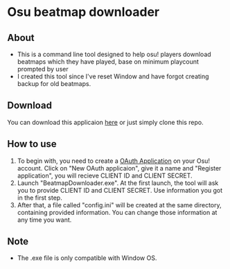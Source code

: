 # Osu beatmap downloader

## About

* This is a command line tool designed to help osu! players download beatmaps which they have played, base on minimum playcount prompted by user
* I created this tool since I've reset Window and have forgot creating backup for old beatmaps. 

## Download

You can download this applicaion [here](https://github.com/kusanali3110/Osu-BeatmapDownloader/releases/tag/v.1.0) or just simply clone this repo.

## How to use

1. To begin with, you need to create a [OAuth Application](https://osu.ppy.sh/home/account/edit#oauth) on your Osu! account. Click on "New OAuth applicaion", give it a name and "Register application", you will recieve CLIENT ID and CLIENT SECRET. 
2. Launch "BeatmapDownloader.exe". At the first launch, the tool will ask you to provide CLIENT ID and CLIENT SECRET. Use information you got in the first step.
3. After that, a file called "config.ini" will be created at the same directory, containing provided information. You can change those information at any time you want.

## Note
* The .exe file is only compatible with Window OS.
